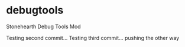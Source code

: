# debugtools
Stonehearth Debug Tools Mod

Testing second commit...
Testing third commit... pushing the other way

